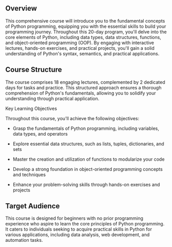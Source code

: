 ## Overview

This comprehensive course will introduce you to the fundamental concepts of Python programming, equipping you with the essential skills to build your programming journey. Throughout this 20-day program, you'll delve into the core elements of Python, including data types, data structures, functions, and object-oriented programming (OOP). By engaging with interactive lectures, hands-on exercises, and practical projects, you'll gain a solid understanding of Python's syntax, semantics, and practical applications.

## Course Structure

The course comprises 18 engaging lectures, complemented by 2 dedicated days for tasks and practice. This structured approach ensures a thorough comprehension of Python's fundamentals, allowing you to solidify your understanding through practical application.

Key Learning Objectives

Throughout this course, you'll achieve the following objectives:

 - Grasp the fundamentals of Python programming, including variables, data types, and operators

 - Explore essential data structures, such as lists, tuples, dictionaries, and sets

 - Master the creation and utilization of functions to modularize your code

 - Develop a strong foundation in object-oriented programming concepts and techniques

 - Enhance your problem-solving skills through hands-on exercises and projects

## Target Audience

This course is designed for beginners with no prior programming experience who aspire to learn the core principles of Python programming. It caters to individuals seeking to acquire practical skills in Python for various applications, including data analysis, web development, and automation tasks.

